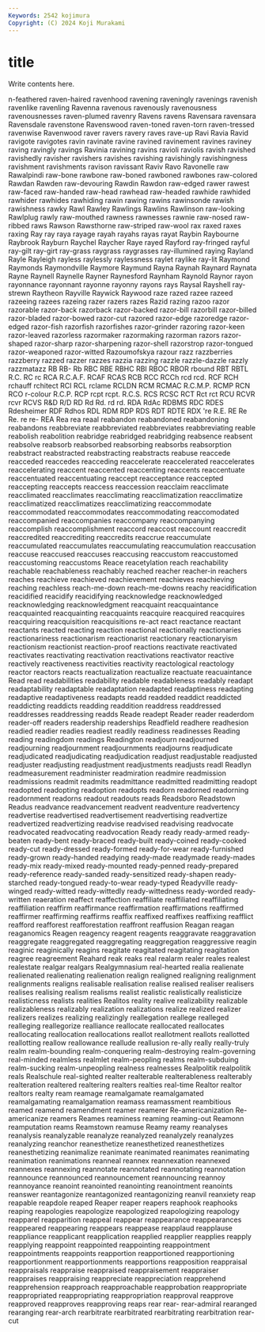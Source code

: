 ```yaml
---
Keywords: 2542 kojimura
Copyright: (C) 2024 Koji Murakami
---
```


# title

Write contents here.



n-feathered raven-haired ravenhood ravening raveningly ravenings
ravenish ravenlike ravenling Ravenna ravenous ravenously ravenousness ravenousnesses raven-plumed ravenry
Ravens ravens Ravensara ravensara Ravensdale ravenstone Ravenswood raven-toned raven-torn raven-tressed
ravenwise Ravenwood raver ravers ravery raves rave-up Ravi Ravia Ravid
ravigote ravigotes ravin ravinate ravine ravined ravinement ravines raviney raving
ravingly ravings Ravinia ravining ravins ravioli raviolis ravish ravished ravishedly
ravisher ravishers ravishes ravishing ravishingly ravishingness ravishment ravishments ravison ravissant
Raviv Ravo Ravonelle raw Rawalpindi raw-bone rawbone raw-boned rawboned rawbones
raw-colored Rawdan Rawden raw-devouring Rawdin Rawdon raw-edged rawer rawest raw-faced
raw-handed raw-head rawhead raw-headed rawhide rawhided rawhider rawhides rawhiding rawin
rawing rawins rawinsonde rawish rawishness rawky Rawl Rawley Rawlings Rawlins
Rawlinson raw-looking Rawlplug rawly raw-mouthed rawness rawnesses rawnie raw-nosed raw-ribbed
raws Rawson Rawsthorne raw-striped raw-wool rax raxed raxes raxing Ray
ray raya rayage rayah rayahs rayas rayat Raybin Raybourne Raybrook
Rayburn Raychel Raycher Raye rayed Rayford ray-fringed rayful ray-gilt ray-girt
ray-grass raygrass raygrasses ray-illumined raying Rayland Rayle Rayleigh rayless raylessly
raylessness raylet raylike ray-lit Raymond Raymonds Raymondville Raymore Raymund Rayna
Raynah Raynard Raynata Rayne Raynell Raynelle Rayner Raynesford Raynham Raynold
Raynor rayon rayonnance rayonnant rayonne rayonny rayons rays Raysal Rayshell
ray-strewn Raytheon Rayville Raywick Raywood raze razed razee razeed razeeing
razees razeing razer razers razes Razid razing razoo razor razorable
razor-back razorback razor-backed razor-bill razorbill razor-billed razor-bladed razor-bowed razor-cut razored
razor-edge razoredge razor-edged razor-fish razorfish razorfishes razor-grinder razoring razor-keen razor-leaved
razorless razormaker razormaking razorman razors razor-shaped razor-sharp razor-sharpening razor-shell razorstrop
razor-tongued razor-weaponed razor-witted Razoumofskya razour razz razzberries razzberry razzed razzer
razzes razzia razzing razzle razzle-dazzle razzly razzmatazz RB RB- Rb
RBC RBE RBHC RBI RBOC RBOR rbound RBT RBTL R.C.
RC rc RCA R.C.A.F. RCAF RCAS RCB RCC RCCh rcd
rcd. RCF RCH rchauff rchitect RCI RCL rclame RCLDN RCM
RCMAC R.C.M.P. RCMP RCN RCO r-colour R.C.P. RCP rcpt rcpt.
R.C.S. RCS RCSC RCT Rct rct RCU RCVR rcvr RCVS
R&D R/D RD Rd Rd. rd rd. RDA RdAc RDBMS
RDC RDES Rdesheimer RDF Rdhos RDL RDM RDP RDS RDT
RDTE RDX 're R.E. RE Re Re. re re- REA
Rea rea reaal reabandon reabandoned reabandoning reabandons reabbreviate reabbreviated reabbreviates
reabbreviating reable reabolish reabolition reabridge reabridged reabridging reabsence reabsent reabsolve
reabsorb reabsorbed reabsorbing reabsorbs reabsorption reabstract reabstracted reabstracting reabstracts reabuse
reaccede reacceded reaccedes reacceding reaccelerate reaccelerated reaccelerates reaccelerating reaccent reaccented
reaccenting reaccents reaccentuate reaccentuated reaccentuating reaccept reacceptance reaccepted reaccepting reaccepts
reaccess reaccession reacclaim reacclimate reacclimated reacclimates reacclimating reacclimatization reacclimatize reacclimatized
reacclimatizes reacclimatizing reaccommodate reaccommodated reaccommodates reaccommodating reaccomodated reaccompanied reaccompanies reaccompany
reaccompanying reaccomplish reaccomplishment reaccord reaccost reaccount reaccredit reaccredited reaccrediting reaccredits
reaccrue reaccumulate reaccumulated reaccumulates reaccumulating reaccumulation reaccusation reaccuse reaccused reaccuses
reaccusing reaccustom reaccustomed reaccustoming reaccustoms Reace reacetylation reach reachability reachable
reachableness reachably reached reacher reacher-in reachers reaches reachieve reachieved reachievement
reachieves reachieving reaching reachless reach-me-down reach-me-downs reachy reacidification reacidified reacidify
reacidifying reacknowledge reacknowledged reacknowledging reacknowledgment reacquaint reacquaintance reacquainted reacquainting reacquaints
reacquire reacquired reacquires reacquiring reacquisition reacquisitions re-act react reactance reactant
reactants reacted reacting reaction reactional reactionally reactionaries reactionariness reactionarism reactionarist
reactionary reactionaryism reactionism reactionist reaction-proof reactions reactivate reactivated reactivates reactivating
reactivation reactivations reactivator reactive reactively reactiveness reactivities reactivity reactological reactology
reactor reactors reacts reactualization reactualize reactuate reacuaintance Read read readabilities
readability readable readableness readably readapt readaptability readaptable readaptation readapted readaptiness
readapting readaptive readaptiveness readapts readd readded readdict readdicted readdicting readdicts
readding readdition readdress readdressed readdresses readdressing readds Reade readept Reader
reader readerdom reader-off readers readership readerships Readfield readhere readhesion readied
readier readies readiest readily readiness readinesses Reading reading readingdom readings
Readington readjourn readjourned readjourning readjournment readjournments readjourns readjudicate readjudicated readjudicating
readjudication readjust readjustable readjusted readjuster readjusting readjustment readjustments readjusts readl
Readlyn readmeasurement readminister readmiration readmire readmission readmissions readmit readmits readmittance
readmitted readmitting readopt readopted readopting readoption readopts readorn readorned readorning
readornment readorns readout readouts reads Readsboro Readstown Readus readvance readvancement
readvent readventure readvertency readvertise readvertised readvertisement readvertising readvertize readvertized readvertizing
readvise readvised readvising readvocate readvocated readvocating readvocation Ready ready ready-armed
ready-beaten ready-bent ready-braced ready-built ready-coined ready-cooked ready-cut ready-dressed ready-formed ready-for-wear
ready-furnished ready-grown ready-handed readying ready-made readymade ready-mades ready-mix ready-mixed ready-mounted
ready-penned ready-prepared ready-reference ready-sanded ready-sensitized ready-shapen ready-starched ready-tongued ready-to-wear ready-typed
Readyville ready-winged ready-witted ready-wittedly ready-wittedness ready-worded ready-written reaeration reaffect reaffection
reaffiliate reaffiliated reaffiliating reaffiliation reaffirm reaffirmance reaffirmation reaffirmations reaffirmed reaffirmer
reaffirming reaffirms reaffix reaffixed reaffixes reaffixing reafflict reafford reafforest reafforestation
reaffront reaffusion Reagan reagan reaganomics Reagen reagency reagent reagents reaggravate
reaggravation reaggregate reaggregated reaggregating reaggregation reaggressive reagin reaginic reaginically reagins
reagitate reagitated reagitating reagitation reagree reagreement Reahard reak reaks real
realarm realer reales realest realestate realgar realgars Realgymnasium real-hearted realia
realienate realienated realienating realienation realign realigned realigning realignment realignments realigns
realisable realisation realise realised realiser realisers realises realising realism realisms
realist realistic realistically realisticize realisticness realists realities Realitos reality realive
realizability realizable realizableness realizably realization realizations realize realized realizer realizers
realizes realizing realizingly reallegation reallege realleged realleging reallegorize realliance reallocate
reallocated reallocates reallocating reallocation reallocations reallot reallotment reallots reallotted reallotting
reallow reallowance reallude reallusion re-ally really really-truly realm realm-bounding realm-conquering
realm-destroying realm-governing real-minded realmless realmlet realm-peopling realms realm-subduing realm-sucking realm-unpeopling
realness realnesses Realpolitik realpolitik reals Realschule real-sighted realter realterable realterableness
realterably realteration realtered realtering realters realties real-time Realtor realtor realtors
realty ream reamage reamalgamate reamalgamated reamalgamating reamalgamation reamass reamassment reambitious
reamed reamend reamendment reamer reamerer Re-americanization Re-americanize reamers Reames reaminess
reaming reaming-out Reamonn reamputation reams Reamstown reamuse Reamy reamy reanalyses
reanalysis reanalyzable reanalyze reanalyzed reanalyzely reanalyzes reanalyzing reanchor reanesthetize reanesthetized
reanesthetizes reanesthetizing reanimalize reanimate reanimated reanimates reanimating reanimation reanimations reanneal
reannex reannexation reannexed reannexes reannexing reannotate reannotated reannotating reannotation reannounce
reannounced reannouncement reannouncing reannoy reannoyance reanoint reanointed reanointing reanointment reanoints
reanswer reantagonize reantagonized reantagonizing reanvil reanxiety reap reapable reapdole reaped
Reaper reaper reapers reaphook reaphooks reaping reapologies reapologize reapologized reapologizing
reapology reapparel reapparition reappeal reappear reappearance reappearances reappeared reappearing reappears
reappease reapplaud reapplause reappliance reapplicant reapplication reapplied reapplier reapplies reapply
reapplying reappoint reappointed reappointing reappointment reappointments reappoints reapportion reapportioned reapportioning
reapportionment reapportionments reapportions reapposition reappraisal reappraisals reappraise reappraised reappraisement reappraiser
reappraises reappraising reappreciate reappreciation reapprehend reapprehension reapproach reapproachable reapprobation reappropriate
reappropriated reappropriating reappropriation reapproval reapprove reapproved reapproves reapproving reaps rear
rear- rear-admiral rearanged rearanging rear-arch rearbitrate rearbitrated rearbitrating rearbitration rear-cut
